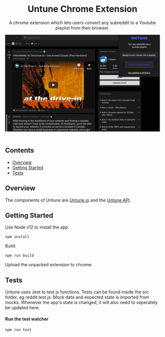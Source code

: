 <div align="center">
  <h1>Untune Chrome Extension</h1>
  <p>A chrome extension which lets users convert any subreddit to a Youtube playlist from their browser.</p>
  <img src="images/chrome-preview.png" width="557" />
  <br />
</div>
<br>

## Contents

- [Overview](#overview)
- [Getting Started](#getting-started)
- [Tests](#tests)

## Overview
The components of Untune are [Untune.io](https://github.com/zenobo/Untune.io) and the [Untune API](https://github.com/zenobo/Untune-Backend).

## Getting Started
Use Node v12 to install the app
```
npm install
```

Build
```
npm run build
```

Upload the unpacked extension to chrome.

## Tests
Untune uses Jest to test js functions. Tests can be found inside the src folder, eg reddit.test.js. Mock data and expected state is imported from mocks. Whenever the app's state is changed, it will also need to seperately be updated here.

#### Run the test watcher  
```
npm run test
```
